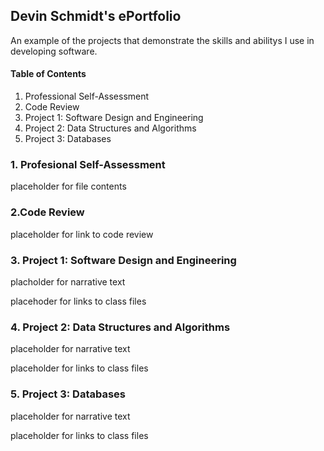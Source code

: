 ## Devin Schmidt's ePortfolio

An example of the projects that demonstrate the skills and abilitys I use in developing software.

#### Table of Contents
1.	Professional Self-Assessment
2.	Code Review
3.	Project 1: Software Design and Engineering
4.	Project 2: Data Structures and Algorithms
5.	Project 3: Databases

### 1. Profesional Self-Assessment
placeholder for file contents


### 2.Code Review
placeholder for link to code review

### 3. Project 1: Software Design and Engineering
placholder for narrative text

placehoder for links to class files

### 4. Project 2: Data Structures and Algorithms
placeholder for narrative text

placeholder for links to class files

### 5. Project 3: Databases
placeholder for narrative text

placeholder for links to class files

